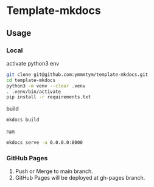 # Template-mkdocs

## Usage

### Local

activate python3 env

```bash
git clone git@github.com:ymmmtym/template-mkdocs.git
cd template-mkdocs
python3 -m venv --clear .venv
. .venv/bin/activate
pip install -r requirements.txt
```

build

```bash
mkdocs build
```

run

```bash
mkdocs serve -a 0.0.0.0:8000
```

### GitHub Pages

  1. Push or Merge to main branch.
  2. GitHub Pages will be deployed at gh-pages branch.
